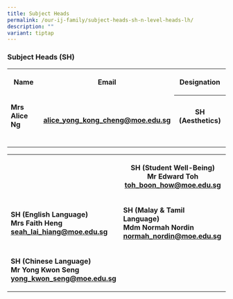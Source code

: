 ```yaml
---
title: Subject Heads
permalink: /our-ij-family/subject-heads-sh-n-level-heads-lh/
description: ""
variant: tiptap
---
```

<h3>Subject Heads (SH)</h3>
<table>
    <tbody>
        <tr>
            <th rowspan="1" colspan="1">
                <p>Name</p>
            </th>
            <th rowspan="1" colspan="1">
                <p>Email</p>
            </th>
            <th rowspan="1" colspan="1">
                <p>Designation</p>
            </th>
        </tr>
        <tr>
            <td rowspan="1" colspan="1">
                <p><strong>Mrs Alice Ng</strong>
                </p>
            </td>
            <td rowspan="1" colspan="1">
                <p><strong><br><a href="mailto:alice_yong_kong_cheng@moe.edu.sg" rel="noopener noreferrer nofollow" target="_blank">alice_yong_kong_cheng@moe.edu.sg</a></strong>
                </p>
            </td>
            <th rowspan="1" colspan="1">
                <p><strong>SH (Aesthetics)<br></strong>
                </p>
            </th>
        </tr>
        <tr>
            <td rowspan="1" colspan="1">
                <p></p>
            </td>
            <td rowspan="1" colspan="1">
                <p></p>
            </td>
            <td rowspan="1" colspan="1">
                <p></p>
            </td>
        </tr>
    </tbody>
</table>
<p></p>
<table>
    <tbody>
        <tr>
            <th rowspan="1" colspan="1">
                <p></p>
            </th>
            <th rowspan="1" colspan="1">
                <p><strong>SH (Student Well-Being)<br>Mr Edward Toh<br><a href="mailto:toh_boon_how@moe.edu.sg" rel="noopener noreferrer nofollow" target="_blank">toh_boon_how@moe.edu.sg</a></strong>
                </p>
            </th>
        </tr>
        <tr>
            <td rowspan="1" colspan="1">
                <p><strong>SH (English Language)<br>Mrs Faith Heng<br><a href="mailto:seah_lai_hiang@moe.edu.sg" rel="noopener noreferrer nofollow" target="_blank">seah_lai_hiang@moe.edu.sg</a></strong>
                </p>
            </td>
            <td rowspan="1" colspan="1">
                <p><strong>SH (Malay &amp; Tamil Language)<br>Mdm Normah Nordin<br><a href="mailto:normah_nordin@moe.edu.sg" rel="noopener noreferrer nofollow" target="_blank">normah_nordin@moe.edu.sg</a></strong>
                </p>
            </td>
        </tr>
        <tr>
            <td rowspan="1" colspan="1">
                <p><strong>SH (Chinese Language)<br>Mr Yong Kwon Seng<br><a href="mailto:yong_kwon_seng@moe.edu.sg" rel="noopener noreferrer nofollow" target="_blank">yong_kwon_seng@moe.edu.sg</a></strong>
                </p>
            </td>
            <td rowspan="1" colspan="1">
                <p></p>
            </td>
        </tr>
    </tbody>
</table>
<p></p>
